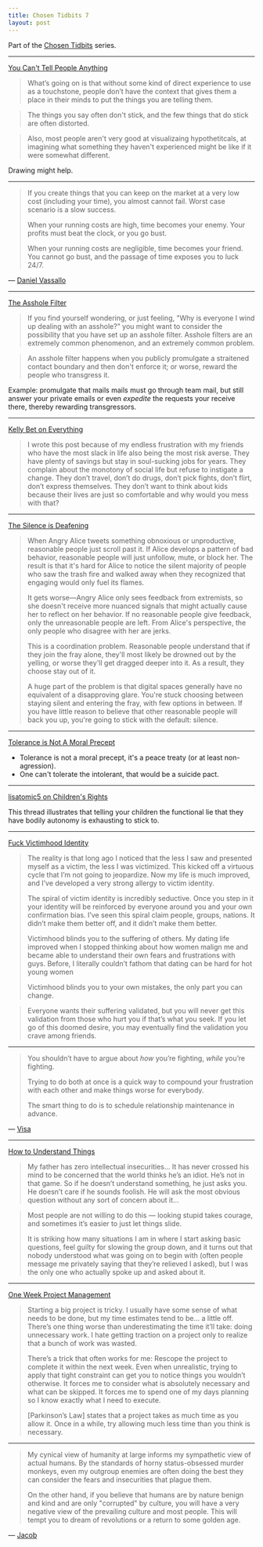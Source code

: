 ```yaml
---
title: Chosen Tidbits 7
layout: post
---
```


Part of the [Chosen Tidbits](/chosen-tidbits) series.

---

[You Can't Tell People Anything](http://habitatchronicles.com/2004/04/you-cant-tell-people-anything/)

> What’s going on is that without some kind of direct experience to use as a
> touchstone, people don’t have the context that gives them a place in their
> minds to put the things you are telling them.

> The things you say often don't stick, and the few things that do stick are often
> distorted.

> Also, most people aren't very good at visualizaing hypothetitcals, at imagining
> what something they haven't experienced might be like if it were somewhat
> different.

Drawing might help.

---

> If you create things that you can keep on the market at a very low cost
> (including your time), you almost cannot fail. Worst case scenario is a slow
> success.
>
> When your running costs are high, time becomes your enemy. Your profits must
> beat the clock, or you go bust.
>
> When your running costs are negligible, time becomes your friend. You cannot go
> bust, and the passage of time exposes you to luck 24/7.

— [Daniel Vassallo](https://twitter.com/dvassallo/status/1278563747435446273)

---

[The Asshole Filter](http://siderea.dreamwidth.org/1209794.html)

> If you find yourself wondering, or just feeling, "Why is everyone I wind up
> dealing with an asshole?" you might want to consider the possibility that you
> have set up an asshole filter. Asshole filters are an extremely common
> phenomenon, and an extremely common problem.

> An asshole filter happens when you publicly promulgate a straitened contact
> boundary and then don't enforce it; or worse, reward the people who transgress
> it.

Example: promulgate that mails mails must go through team mail, but still answer
your private emails or even *expedite* the requests your receive there, thereby
rewarding transgressors.

---

[Kelly Bet on Everything](https://putanumonit.com/2020/07/04/kelly-bet-on-everything/)

> I wrote this post because of my endless frustration with my friends who have
> the most slack in life also being the most risk averse. They have plenty of
> savings but stay in soul-sucking jobs for years. They complain about the
> monotony of social life but refuse to instigate a change. They don’t travel,
> don’t do drugs, don’t pick fights, don’t flirt, don’t express themselves. They
> don’t want to think about kids because their lives are just so comfortable and
> why would you mess with that?

---

[The Silence is Deafening](https://devonzuegel.com/post/the-silence-is-deafening)

> When Angry Alice tweets something obnoxious or unproductive, reasonable people
> just scroll past it. If Alice develops a pattern of bad behavior, reasonable
> people will just unfollow, mute, or block her. The result is that it's hard for
> Alice to notice the silent majority of people who saw the trash fire and walked
> away when they recognized that engaging would only fuel its flames.
>
> It gets worse—Angry Alice only sees feedback from extremists, so she doesn't
> receive more nuanced signals that might actually cause her to reflect on her
> behavior. If no reasonable people give feedback, only the unreasonable people
> are left. From Alice's perspective, the only people who disagree with her are
> jerks.
>
> This is a coordination problem. Reasonable people understand that if they join
> the fray alone, they'll most likely be drowned out by the yelling, or worse
> they'll get dragged deeper into it. As a result, they choose stay out of it.
>
> A huge part of the problem is that digital spaces generally have no equivalent
> of a disapproving glare. You're stuck choosing between staying silent and
> entering the fray, with few options in between. If you have little reason to
> believe that other reasonable people will back you up, you're going to stick
> with the default: silence.

---

[Tolerance is Not A Moral Precept](https://extranewsfeed.com/tolerance-is-not-a-moral-precept-1af7007d6376)

- Tolerance is not a moral precept, it's a peace treaty (or at least non-agression).
- One can't tolerate the intolerant, that would be a suicide pact.

---

[lisatomic5 on Children's Rights](https://twitter.com/sonyasupposedly/status/1280903954872676352)

This thread illustrates that telling your children the functional lie that they
have bodily autonomy is exhausting to stick to.

---

[Fuck Victimhood Identity](https://twitter.com/yashkaf/status/1281406459855634437)

> The reality is that long ago I noticed that the less I saw and presented
> myself as a victim, the less I was victimized. This kicked off a virtuous
> cycle that I’m not going to jeopardize. Now my life is much improved, and I’ve
> developed a very strong allergy to victim identity.
>
> The spiral of victim identity is incredibly seductive. Once you step in it
> your identity will be reinforced by everyone around you and your own
> confirmation bias. I’ve seen this spiral claim people, groups, nations. It
> didn’t make them better off, and it didn’t make them better.
>
> Victimhood blinds you to the suffering of others. My dating life improved when
> I stopped thinking about how women malign me and became able to understand
> their own fears and frustrations with guys. Before, I literally couldn’t
> fathom that dating can be hard for hot young women
>
> Victimhood blinds you to your own mistakes, the only part you can change.

> Everyone wants their suffering validated, but you will never get this
> validation from those who hurt you if that’s what you seek. If you let go of
> this doomed desire, you may eventually find the validation you crave among
> friends.

---

> You shouldn’t have to argue about *how* you’re fighting, *while* you’re fighting.
>
> Trying to do both at once is a quick way to compound your frustration with each
> other and make things worse for everybody.
>
> The smart thing to do is to schedule relationship maintenance in advance.

— [Visa](https://twitter.com/visakanv/status/1168145452379729921)

---

[How to Understand Things](https://nabeelqu.co/understanding)

> My father has zero intellectual insecurities... It has never crossed his mind
> to be concerned that the world thinks he’s an idiot. He’s not in that game. So
> if he doesn’t understand something, he just asks you. He doesn’t care if he
> sounds foolish. He will ask the most obvious question without any sort of
> concern about it...

> Most people are not willing to do this — looking stupid takes courage, and
> sometimes it’s easier to just let things slide.
>
> It is striking how many situations I am in where I start asking basic
> questions, feel guilty for slowing the group down, and it turns out that
> nobody understood what was going on to begin with (often people message me
> privately saying that they’re relieved I asked), but I was the only one who
> actually spoke up and asked about it.

---

[One Week Project Management](https://garybasin.com/one-week-project-management/)

> Starting a big project is tricky. I usually have some sense of what needs to
> be done, but my time estimates tend to be… a little off. There’s one thing
> worse than underestimating the time it’ll take: doing unnecessary work. I hate
> getting traction on a project only to realize that a bunch of work was wasted.
>
> There’s a trick that often works for me: Rescope the project to complete it
> within the next week. Even when unrealistic, trying to apply that tight
> constraint can get you to notice things you wouldn’t otherwise. It forces me
> to consider what is absolutely necessary and what can be skipped. It forces me
> to spend one of my days planning so I know exactly what I need to execute.
>
> [Parkinson’s Law] states that a project takes as much time as you allow it.
> Once in a while, try allowing much less time than you think is necessary.

[Parkinson's Law]: https://en.wikipedia.org/wiki/Parkinson%27s_law

---

> My cynical view of humanity at large informs my sympathetic view of actual
> humans. By the standards of horny status-obsessed murder monkeys, even my
> outgroup enemies are often doing the best they can consider the fears and
> insecurities that plague them.
>
> On the other hand, if you believe that humans are by nature benign and kind and
> are only "corrupted" by culture, you will have a very negative view of the
> prevailing culture and most people. This will tempt you to dream of revolutions
> or a return to some golden age.

— [Jacob](https://twitter.com/yashkaf/status/1284244774199988227)
